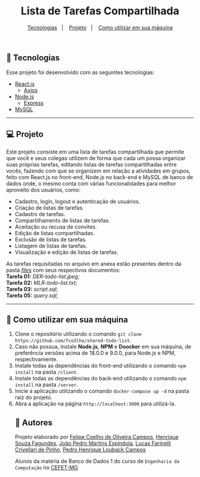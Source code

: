 <h1 align="center">Lista de Tarefas Compartilhada</h1>

<p align="center">
  <a href="#-tecnologias">Tecnologias</a>&nbsp;&nbsp;&nbsp;|&nbsp;&nbsp;&nbsp;
  <a href="#-projeto">Projeto</a>&nbsp;&nbsp;&nbsp;|&nbsp;&nbsp;&nbsp;
  <a href="#-como-utilizar-em-sua-máquina">Como utilizar em sua máquina</a>
</p>

<br>

## 🚀 Tecnologias

Esse projeto foi desenvolvido com as seguintes tecnologias: 

- [React.js](https://pt-br.reactjs.org)
  - [Axios](https://axios-http.com/ptbr/docs/intro)
- [Node.js](https://nodejs.org/en)
  - [Express](https://expressjs.com/pt-br/)
- [MySQL](https://www.mysql.com)


---
## 💻 Projeto

Este projeto consiste em uma lista de tarefas compartilhada que permite que você e seus colegas utilizem de forma que cada um possa organizar suas próprias tarefas, editando listas de tarefas compartilhadas entre vocês, fazendo com que se organizem em relação a atividades em grupos, feito com React.js no front-end, Node.js no back-end e MySQL de banco de dados onde, o mesmo conta com várias funcionalidades para melhor aproveito dos usuários, como: 
<ul>
    <li>Cadastro, login, logout e autenticação de usuários.</li>
    <li>Criação de listas de tarefas.</li>
    <li>Cadastro de tarefas.</li>
    <li>Compartilhamento de listas de tarefas.</li>
    <li>Aceitação ou recusa de convites.</li>
    <li>Edição de listas compartilhadas.</li>
    <li>Exclusão de listas de tarefas.</li>
    <li>Listagem de listas de tarefas.</li>
    <li>Visualização e edição de listas de tarefas.</li>
</ul>

As tarefas requisitadas no arquivo em anexa estão presentes dentro da pasta <u><i>files</i></u> com seus respectivos documentos:<br>
<b>Tarefa 01:</b> <i>DER-todo-list.jpeg</i>;<br>
<b>Tarefa 02:</b> <i>MLR-todo-list.txt</i>;<br>
<b>Tarefa 03:</b> <i>script.sql</i>;<br>
<b>Tarefa 05:</b> <i>query.sql</i>;<br>

---

## 🔗 Como utilizar em sua máquina

<ol>
  <li>Clone o repositório utilizando o comando <code>git clone https://github.com/fco3lho/shared-todo-list</code>.</li>
  <li>Caso não possua, instale <strong>Node.js</strong>, <strong>NPM</strong> e <strong>Doocker</strong> em sua máquina, de preferência versões acima de 18.0.0 e 9.0.0, para Node.js e NPM, respectivamente.</li>
  <li>Instale todas as dependências do front-end utilizando o comando <code>npm install</code> na pasta <code>/client</code>.</li>
  <li>Instale todas as dependências do back-end utilizando o comando <code>npm install</code> na pasta <code>/server</code>.</li>
  <li>Inicie a aplicação utilizando o comando <code>docker-compose up -d</code> na pasta raíz do projeto.</li>
  <li>Abra a aplicação na página <code>http://localhost:3000</code> para utilizá-la.</li>

## 👥 Autores

Projeto elaborado por [Felipe Coelho de Oliveira Campos](https://github.com/fco3lho), [Henrique Souza Fagundes](https://github.com/ohenriquesouza), [João Pedro Martins Espíndola](https://github.com/JoaoMEspindola?tab=repositories), [Lucas Farinelli Crivellari de Pinho](https://github.com/farinellizin), [Pedro Henrique Louback Campos](https://github.com/PedroLouback)

Alunos da matéria de Banco de Dados 1 do curso de `Engenharia da Computação` no [CEFET-MG](https://www.cefetmg.br)